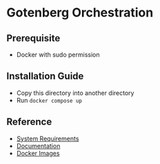 # Gotenberg Orchestration

## Prerequisite

- Docker with sudo permission

## Installation Guide

- Copy this directory into another directory
- Run `docker compose up`

## Reference

- [System Requirements](https://gotenberg.dev/docs/getting-started/installation)
- [Documentation](https://gotenberg.dev/docs/getting-started/introduction)
- [Docker Images](https://hub.docker.com/r/gotenberg/gotenberg)
